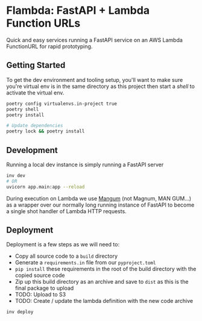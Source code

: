 # Flambda: FastAPI + Lambda Function URLs

Quick and easy services running a FastAPI service on an AWS Lambda FunctionURL for rapid prototyping.

## Getting Started

To get the dev environment and tooling setup, you'll want to make sure you're virtual env
is in the same directory as this project then start a _shell_ to activate the virtual env.

```sh
poetry config virtualenvs.in-project true
poetry shell
poetry install

# Update dependencies
poetry lock && poetry install
```

## Development

Running a local dev instance is simply running a FastAPI server

```sh
inv dev
# OR
uvicorn app.main:app --reload
```

During execution on Lambda we use [Mangum](https://mangum.io) (not Magnum, MAN GUM...) as a wrapper over our normally long running instance of FastAPI to become a single shot handler of Lambda HTTP requests.

## Deployment

Deployment is a few steps as we will need to:
 - Copy all source code to a `build` directory
 - Generate a `requirements.in` file from our `pyproject.toml` 
 - `pip install` these requirements in the root of the build directory with the copied source code
 - Zip up this build directory as an archive and save to `dist` as this is the final package to upload
 - TODO: Upload to S3
 - TODO: Create / update the lambda definition with the new code archive

```sh
inv deploy
```

